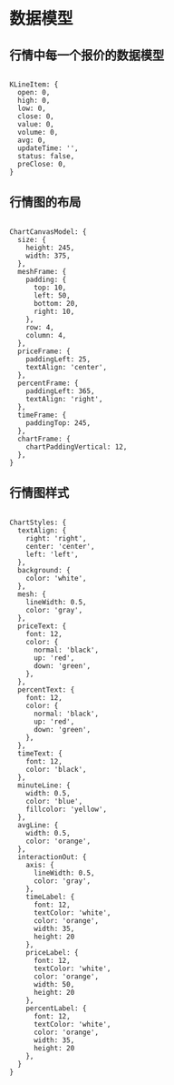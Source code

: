 # 数据模型

## 行情中每一个报价的数据模型
<pre><code>
KLineItem: {
  open: 0,
  high: 0,
  low: 0,
  close: 0,
  value: 0,
  volume: 0,
  avg: 0,
  updateTime: '',
  status: false,
  preClose: 0,
}
</code></pre>

## 行情图的布局

<pre><code>
ChartCanvasModel: {
  size: {
    height: 245,
    width: 375,
  },
  meshFrame: {
    padding: {
      top: 10,
      left: 50,
      bottom: 20,
      right: 10,
    },
    row: 4,
    column: 4,
  },
  priceFrame: {
    paddingLeft: 25,
    textAlign: 'center',
  },
  percentFrame: {
    paddingLeft: 365,
    textAlign: 'right',
  },
  timeFrame: {
    paddingTop: 245,
  },
  chartFrame: {
    chartPaddingVertical: 12,
  },
}
</code></pre>
  
## 行情图样式

<pre><code>
ChartStyles: {
  textAlign: {
    right: 'right',
    center: 'center',
    left: 'left',
  },
  background: {
    color: 'white',
  },
  mesh: {
    lineWidth: 0.5,
    color: 'gray',
  },
  priceText: {
    font: 12,
    color: {
      normal: 'black',
      up: 'red',
      down: 'green',
    },
  },
  percentText: {
    font: 12,
    color: {
      normal: 'black',
      up: 'red',
      down: 'green',
    },
  },
  timeText: {
    font: 12,
    color: 'black',
  },
  minuteLine: {
    width: 0.5,
    color: 'blue',
    fillcolor: 'yellow',
  },
  avgLine: {
    width: 0.5,
    color: 'orange',
  },
  interactionOut: {
    axis: {
      lineWidth: 0.5,
      color: 'gray',
    },
    timeLabel: {
      font: 12,
      textColor: 'white',
      color: 'orange',
      width: 35,
      height: 20
    },
    priceLabel: {
      font: 12,
      textColor: 'white',
      color: 'orange',
      width: 50,
      height: 20
    },
    percentLabel: {
      font: 12,
      textColor: 'white',
      color: 'orange',
      width: 35,
      height: 20
    },
  }
}
</code></pre>